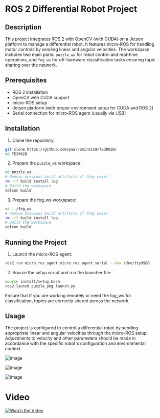 # ROS 2 Differential Robot Project

## Description
This project integrates ROS 2 with OpenCV (with CUDA) on a Jetson platform to manage a differential robot. It features micro-ROS for handling motor controls by sending linear and angular velocities. The workspace includes two main parts: `puzzle_ws` for robot control and real-time operations, and `fog_ws` for off-hardware classification tasks ensuring topic sharing over the network.

## Prerequisites
- ROS 2 installation
- OpenCV with CUDA support
- micro-ROS setup
- Jetson platform (with proper environment setup for CUDA and ROS 2)
- Serial connection for micro-ROS agent (usually via USB)

## Installation
1. Clone the repository:
```bash
git clone https://github.com/paulramirez19/TE3002B/
cd TE3002B
```

2. Prepare the `puzzle_ws` workspace:
```bash
cd puzzle_ws
# Remove previous build artifacts if they exist
rm -rf build install log
# Build the workspace
colcon build
```

3. Prepare the fog_ws workspace:
```bash
cd ../fog_ws
# Remove previous build artifacts if they exist
rm -rf build install log
# Build the workspace
colcon build
```
## Running the Project

1. Launch the micro-ROS agent:
```bash
ros2 run micro_ros_agent micro_ros_agent serial --dev /dev/ttyUSB0
```
2. Source the setup script and run the launcher file:
```bash
source install/setup.bash
ros2 launch puzzle_pkg launch.py
```
Ensure that if you are working remotely or need the fog_ws for classification, topics are correctly shared across the network.

## Usage
The project is configured to control a differential robot by sending appropriate linear and angular velocities through the micro-ROS setup. Adjustments to velocity and other parameters should be made in accordance with the specific robot's configuration and environmental context.


![image](https://github.com/paulramirez19/TE3002B/assets/84602829/dba108f8-101a-4a03-b390-eb61f4fd98e1)

![image](https://github.com/paulramirez19/TE3002B/assets/84602829/a7a3a640-80bf-43e2-bd86-c4d08876cbd6)

![image](https://github.com/paulramirez19/TE3002B/assets/84602829/30f1bdbe-a98e-4cdc-8ff5-0580b4c853f3)

# Video

[![Watch the Video](https://github.com/paulramirez19/TE3002B/blob/main/imgs/WorkTraffic.png?raw=true)](https://www.youtube.com/watch?v=5agHRD6gWp8 "Watch the Video")



